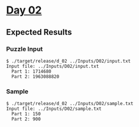 # [Day 02](https://adventofcode.com/2021/day/2)

## Expected Results

### Puzzle Input

```console
$ ./target/release/d_02 ../Inputs/D02/input.txt
Input file: ../Inputs/D02/input.txt
  Part 1: 1714680
  Part 2: 1963088820
```

### Sample

```console
$ ./target/release/d_02 ../Inputs/D02/sample.txt
Input file: ../Inputs/D02/sample.txt
  Part 1: 150
  Part 2: 900
```
